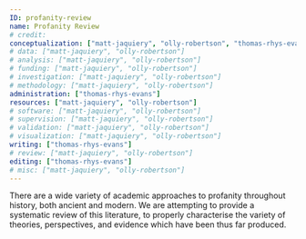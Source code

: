 ```yaml
---
ID: profanity-review
name: Profanity Review
# credit:
conceptualization: ["matt-jaquiery", "olly-robertson", "thomas-rhys-evans"]
# data: ["matt-jaquiery", "olly-robertson"]
# analysis: ["matt-jaquiery", "olly-robertson"]
# funding: ["matt-jaquiery", "olly-robertson"]
# investigation: ["matt-jaquiery", "olly-robertson"]
# methodology: ["matt-jaquiery", "olly-robertson"]
administration: ["thomas-rhys-evans"]
resources: ["matt-jaquiery", "olly-robertson"]
# software: ["matt-jaquiery", "olly-robertson"]
# supervision: ["matt-jaquiery", "olly-robertson"]
# validation: ["matt-jaquiery", "olly-robertson"]
# visualization: ["matt-jaquiery", "olly-robertson"]
writing: ["thomas-rhys-evans"]
# review: ["matt-jaquiery", "olly-robertson"]
editing: ["thomas-rhys-evans"]
# misc: ["matt-jaquiery", "olly-robertson"]
---
```


There are a wide variety of academic approaches to profanity throughout history, both ancient and modern. We are attempting to provide a systematic review of this literature, to properly characterise the variety of theories, perspectives, and evidence which have been thus far produced.
